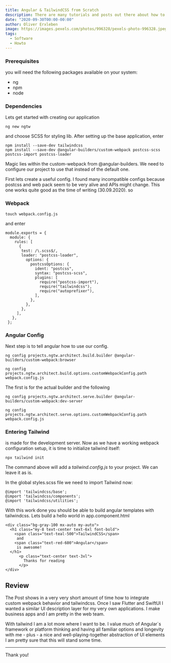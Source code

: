 ```yaml
---
title: Angular & TailwindCSS from Scratch
description: There are many tutorials and posts out there about how to setup tailwindcss in an Angular application. Some work, some might not. Here is my log of how to setup, without much tinkering in configs and source code.
date: "2020-09-30T00:00-00:00"
author: Oliver Erxleben
image: https://images.pexels.com/photos/996328/pexels-photo-996328.jpeg?auto=compress&cs=tinysrgb&dpr=3&h=750&w=1260
tags:
  - Software
  - Howto
---
```


### Prerequisites

you will need the following packages available on your system:

* ng
* npm
* node

### Dependencies

Lets get started with creating our application


    ng new ngtw 


and choose SCSS for styling lib. After setting up the base application, enter

    npm install --save-dev tailwindcss
    npm install --save-dev @angular-builders/custom-webpack postcss-scss postcss-import postcss-loader 

Magic lies within the custom-webpack from @angular-builders. We need to configure our project to use that instead of the default one. 

First lets create a useful config. I found many incompatible configs because postcss and web pack seem to be very alive and APIs might change. This one works quite good as the time of writing (30.09.2020). so 

### Webpack

    touch webpack.config.js 


and enter

    module.exports = {
      module: {
        rules: [
          {
           test: /\.scss$/,
           loader: "postcss-loader",
             options: {
               postcssOptions: {
                 ident: "postcss",
                 syntax: "postcss-scss",
                 plugins: [
                   require("postcss-import"),
                   require("tailwindcss"),
                   require("autoprefixer"),
                 ],
               },
             },
           },
         ],
       },
     };

### Angular Config

Next step is to tell angular how to use our config. 

    ng config projects.ngtw.architect.build.builder @angular-builders/custom-webpack:browser

    ng config projects.ngtw.architect.build.options.customWebpackConfig.path webpack.config.js


The first is for the actual builder and the following

    ng config projects.ngtw.architect.serve.builder @angular-builders/custom-webpack:dev-server 

    ng config projects.ngtw.architect.serve.options.customWebpackConfig.path webpack.config.js

### Entering Tailwind


is made for the development server. Now as we have a working webpack configuration setup, it is time to initialize tailwind itself:

    npx tailwind init

The command above will add a *tailwind.config.js* to your project. We can leave it as is. 

In the global styles.scss file we need to import Tailwind now:

    @import 'tailwindcss/base';
    @import 'tailwindcss/components';
    @import 'tailwindcss/utilities';


With this work done you should be able to build angular templates with tailwindcss. Lets build a hello world in app.component.html

    <div class="bg-gray-100 mx-auto my-auto">
      <h1 class="my-8 text-center text-6xl font-bold">
        <span class="text-teal-500">TailwindCSS</span>
         and
        <span class="text-red-600">Angular</span>
         is awesome!
      </h1>
          <p class="text-center text-3xl">
            Thanks for reading
          </p>
    </div>


## Review

The Post shows in a very very short amount of time how to integrate custom webpack behavior and tailwindcss. Once I saw Flutter and SwiftUI I wanted a similar UI description layer for my very own applications. I make business apps and I am pretty in the web team.

With tailwind I am a lot more where I want to be. I value much of Angular`s framework or platform thinking and having all familiar options and longevity with me - plus - a nice and well-playing-together abstraction of UI elements I am pretty sure that this will stand some time. 

-----

Thank you! 
